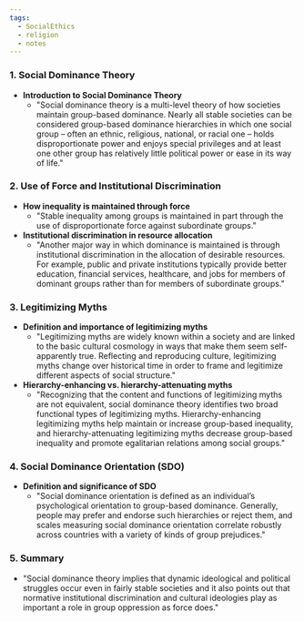 ```yaml
---
tags:
  - SocialEthics
  - religion
  - notes
---
```




### 1. Social Dominance Theory

- **Introduction to Social Dominance Theory**
  - "Social dominance theory is a multi-level theory of how societies maintain group-based dominance. Nearly all stable societies can be considered group-based dominance hierarchies in which one social group – often an ethnic, religious, national, or racial one – holds disproportionate power and enjoys special privileges and at least one other group has relatively little political power or ease in its way of life."

### 2. Use of Force and Institutional Discrimination

- **How inequality is maintained through force**
  - "Stable inequality among groups is maintained in part through the use of disproportionate force against subordinate groups."
- **Institutional discrimination in resource allocation**
  - "Another major way in which dominance is maintained is through institutional discrimination in the allocation of desirable resources. For example, public and private institutions typically provide better education, financial services, healthcare, and jobs for members of dominant groups rather than for members of subordinate groups."

### 3. Legitimizing Myths

- **Definition and importance of legitimizing myths**
  - "Legitimizing myths are widely known within a society and are linked to the basic cultural cosmology in ways that make them seem self-apparently true. Reflecting and reproducing culture, legitimizing myths change over historical time in order to frame and legitimize different aspects of social structure."
- **Hierarchy-enhancing vs. hierarchy-attenuating myths**
  - "Recognizing that the content and functions of legitimizing myths are not equivalent, social dominance theory identifies two broad functional types of legitimizing myths. Hierarchy-enhancing legitimizing myths help maintain or increase group-based inequality, and hierarchy-attenuating legitimizing myths decrease group-based inequality and promote egalitarian relations among social groups."

### 4. Social Dominance Orientation (SDO)

- **Definition and significance of SDO**
  - "Social dominance orientation is defined as an individual’s psychological orientation to group-based dominance. Generally, people may prefer and endorse such hierarchies or reject them, and scales measuring social dominance orientation correlate robustly across countries with a variety of kinds of group prejudices."

### 5. Summary

- "Social dominance theory implies that dynamic ideological and political struggles occur even in fairly stable societies and it also points out that normative institutional discrimination and cultural ideologies play as important a role in group oppression as force does."